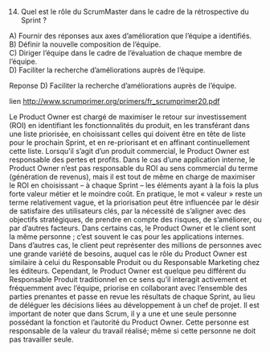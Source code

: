 ﻿

14) Quel est le rôle du ScrumMaster dans le cadre de la rétrospective du Sprint ?

    
   A)          Fournir des réponses aux axes d’amélioration que l’équipe a identifiés.        
   B)          Définir la nouvelle composition de l’équipe.        
   C)          Diriger l’équipe dans le cadre de l’évaluation de chaque membre de l’équipe.        
   D)          Faciliter la recherche d’améliorations auprès de l’équipe.  

Reponse  D)  Faciliter la recherche d’améliorations auprès de l’équipe.  


lien http://www.scrumprimer.org/primers/fr_scrumprimer20.pdf


Le Product Owner est chargé de maximiser le retour sur investissement (ROI) en identifiant les
fonctionnalités du produit, en les transférant dans une liste priorisée, en choisissant celles qui
doivent être en tête de liste pour le prochain Sprint, et en re-priorisant et en affinant
continuellement cette liste. Lorsqu’il s’agit d’un produit commercial, le Product Owner est
responsable des pertes et profits. Dans le cas d’une application interne, le Product Owner n’est pas
responsable du ROI au sens commercial du terme (génération de revenus), mais il est tout de même
en charge de maximiser le ROI en choisissant – à chaque Sprint – les éléments ayant à la fois la plus
forte valeur métier et le moindre coût. En pratique, le mot « valeur » reste un terme relativement
vague, et la priorisation peut être influencée par le désir de satisfaire des utilisateurs clés, par la
nécessité de s’aligner avec des objectifs stratégiques, de prendre en compte des risques, de
s’améliorer, ou par d’autres facteurs. Dans certains cas, le Product Owner et le client sont la même
personne ; c’est souvent le cas pour les applications internes. Dans d’autres cas, le client peut
représenter des millions de personnes avec une grande variété de besoins, auquel cas le rôle du
Product Owner est similaire à celui du Responsable Produit ou du Responsable Marketing chez les
éditeurs. Cependant, le Product Owner est quelque peu différent du Responsable Produit
traditionnel en ce sens qu’il interagit activement et fréquemment avec l’équipe, priorise en
collaborant avec l’ensemble des parties prenantes et passe en revue les résultats de chaque Sprint, au
lieu de déléguer les décisions liées au développement à un chef de projet. Il est important de noter
que dans Scrum, il y a une et une seule personne possédant la fonction et l’autorité du Product
Owner. Cette personne est responsable de la valeur du travail réalisé; même si cette personne ne
doit pas travailler seule. 
